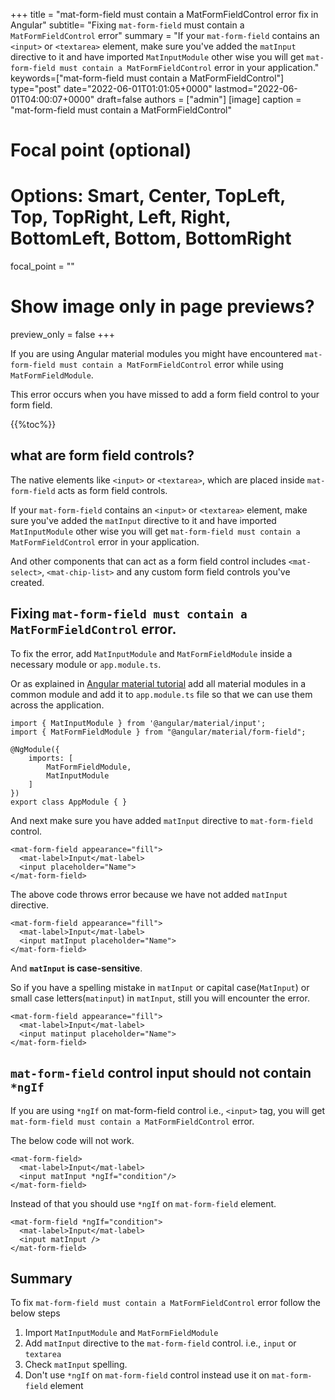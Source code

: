 +++
title   = "mat-form-field must contain a MatFormFieldControl error fix in Angular"
subtitle= "Fixing `mat-form-field` must contain a `MatFormFieldControl` error"
summary = "If your `mat-form-field` contains an `<input>` or `<textarea>` element, make sure you've added the `matInput` directive to it and have imported `MatInputModule` other wise you will get `mat-form-field must contain a MatFormFieldControl` error in your application."
keywords=["mat-form-field must contain a MatFormFieldControl"]
type="post"
date="2022-06-01T01:01:05+0000"
lastmod="2022-06-01T04:00:07+0000"
draft=false
authors = ["admin"]
[image]
  caption = "mat-form-field must contain a MatFormFieldControl"

  # Focal point (optional)
  # Options: Smart, Center, TopLeft, Top, TopRight, Left, Right, BottomLeft, Bottom, BottomRight
  focal_point = ""

  # Show image only in page previews?
  preview_only = false
+++

If you are using Angular material modules you might have encountered `mat-form-field must contain a MatFormFieldControl` error while using `MatFormFieldModule`.

This error occurs when you have missed to add a form field control to your form field.

{{%toc%}}

## what are form field controls? 

The native elements like `<input>` or `<textarea>`, which are placed inside `mat-form-field` acts as form field controls. 

If your `mat-form-field` contains an `<input>` or `<textarea>` element, make sure you've added the `matInput` directive to it and have imported `MatInputModule` other wise you will get `mat-form-field must contain a MatFormFieldControl` error in your application.

And other components that can act as a form field control includes `<mat-select>`, `<mat-chip-list>` and any custom form field controls you've created.


## Fixing `mat-form-field must contain a MatFormFieldControl` error.

To fix the error, add `MatInputModule` and `MatFormFieldModule` inside a necessary module or `app.module.ts`. 

Or as explained in [Angular material tutorial](https://www.angularjswiki.com/material/) add all material modules in a common module and add it to `app.module.ts` file so that we can use them across the application. 

```
import { MatInputModule } from '@angular/material/input';
import { MatFormFieldModule } from "@angular/material/form-field";

@NgModule({
    imports: [
        MatFormFieldModule,
        MatInputModule
    ]
})
export class AppModule { }

```

And next make sure you have added `matInput` directive to `mat-form-field` control.

```
<mat-form-field appearance="fill">
  <mat-label>Input</mat-label>
  <input placeholder="Name">
</mat-form-field>
```

The above code throws error because we have not added `matInput` directive.

```
<mat-form-field appearance="fill">
  <mat-label>Input</mat-label>
  <input matInput placeholder="Name">
</mat-form-field>
```

And **`matInput` is case-sensitive**. 

So if you have a spelling mistake in `matInput` or capital case(`MatInput`) or small case letters(`matinput`) in `matInput`, still you will encounter the error.

```
<mat-form-field appearance="fill">
  <mat-label>Input</mat-label>
  <input matinput placeholder="Name">
</mat-form-field>
```

## `mat-form-field` control input should not contain `*ngIf`

If you are using `*ngIf` on mat-form-field control i.e., `<input>` tag, you will get `mat-form-field must contain a MatFormFieldControl` error.

The below code will not work.

```
<mat-form-field>
  <mat-label>Input</mat-label>
  <input matInput *ngIf="condition"/>
</mat-form-field>
```

Instead of that you should use `*ngIf` on `mat-form-field` element.

```
<mat-form-field *ngIf="condition">
  <mat-label>Input</mat-label>
  <input matInput />
</mat-form-field>

```

## Summary

To fix `mat-form-field must contain a MatFormFieldControl` error follow the below steps

1. Import `MatInputModule` and `MatFormFieldModule` 
2. Add `matInput` directive to the `mat-form-field` control. i.e., `input` or `textarea`
3. Check `matInput` spelling.
4. Don't use `*ngIf` on `mat-form-field` control instead use it on `mat-form-field` element

